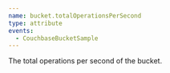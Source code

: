 ```yaml
---
name: bucket.totalOperationsPerSecond
type: attribute
events:
  - CouchbaseBucketSample
---
```


The total operations per second of the bucket.